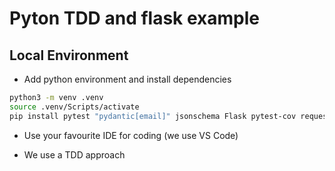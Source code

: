 # Pyton TDD and flask example

## Local Environment

- Add python environment and install dependencies
```sh
python3 -m venv .venv
source .venv/Scripts/activate
pip install pytest "pydantic[email]" jsonschema Flask pytest-cov requests flake8 isort black
```
- Use your favourite IDE for coding (we use VS Code)

- We use a TDD approach
